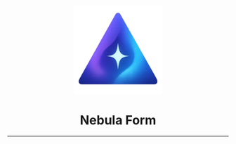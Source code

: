 <p align="center">
  <img src="./utils/assets/NebulaForm.png" alt="NebulaForm" width="40%" />
</p>

<h1 align="center">Nebula Form</h1>

---
